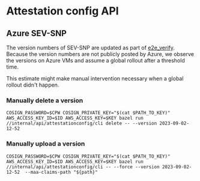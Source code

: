 # Attestation config API

## Azure SEV-SNP
The version numbers of SEV-SNP are updated as part of [e2e_verify](/.github/actions/e2e_verify/action.yml).
Because the version numbers are not publicly posted by Azure, we observe the versions on Azure VMs and assume a global rollout after a threshold time.

This estimate might make manual intervention necessary when a global rollout didn't happen.

### Manually delete a version
```
COSIGN_PASSWORD=$CPW COSIGN_PRIVATE_KEY="$(cat $PATH_TO_KEY)" AWS_ACCESS_KEY_ID=$ID AWS_ACCESS_KEY=$KEY bazel run //internal/api/attestationconfig/cli delete -- --version 2023-09-02-12-52
```

### Manually upload a version
```
COSIGN_PASSWORD=$CPW COSIGN_PRIVATE_KEY="$(cat $PATH_TO_KEY)" AWS_ACCESS_KEY_ID=$ID AWS_ACCESS_KEY=$KEY bazel run //internal/api/attestationconfig/cli -- --force --version 2023-09-02-12-52  --maa-claims-path "${path}"
```
